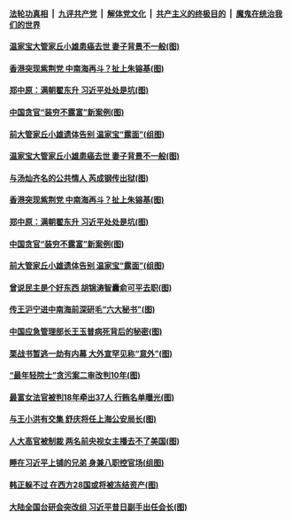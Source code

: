 

####  [法轮功真相](../../../../basic/blob/master/README.md?t=12120231) &nbsp;|&nbsp; [九评共产党](../../../../9ping.md/blob/master/README.md?t=12120231) &nbsp;|&nbsp; [解体党文化](../../../../jtdwh.md/blob/master/README.md?t=12120231)  &nbsp;|&nbsp; [共产主义的终极目的](../../../../gczydzjmd.md/blob/master/README.md?t=12120231) &nbsp;|&nbsp; [魔鬼在统治我们的世界](../../../../mgztzwmdsj.md/blob/master/README.md?t=12120231) 


#### [温家宝大管家丘小雄患癌去世 妻子背景不一般(图)](../pages/p2/955443.md?t=12120231) 

#### [香港突现紫荆党 中南海再斗？扯上朱镕基(图)](../pages/p2/955421.md?t=12120231) 

#### [郑中原：满朝翟东升 习近平处处是坑(图)](../pages/p2/955347.md?t=12120231) 

#### [中国贪官“装穷不露富”新案例(图)](../pages/p2/955350.md?t=12120231) 

#### [前大管家丘小雄遗体告别 温家宝“露面”(组图)](../pages/p2/955327.md?t=12120231) 



#### [温家宝大管家丘小雄患癌去世 妻子背景不一般(图)](../pages/p2/955443.md?t=12120231) 

#### [与汤灿齐名的公共情人 芮成钢传出狱(图)](../pages/p2/955439.md?t=12120231) 

#### [香港突现紫荆党 中南海再斗？扯上朱镕基(图)](../pages/p2/955421.md?t=12120231) 

#### [郑中原：满朝翟东升 习近平处处是坑(图)](../pages/p2/955347.md?t=12120231) 

#### [中国贪官“装穷不露富”新案例(图)](../pages/p2/955350.md?t=12120231) 


#### [前大管家丘小雄遗体告别 温家宝“露面”(组图)](../pages/p2/955327.md?t=12120231) 

#### [曾说民主是个好东西 胡锦涛智囊俞可平去职(图)](../pages/p2/955294.md?t=12120231) 

#### [传王沪宁进中南海前深研毛“六大秘书”(图)](../pages/p2/955250.md?t=12120231) 

#### [中国应急管理部长王玉普病死背后的秘密(图)](../pages/p2/955249.md?t=12120231) 

#### [栗战书暂逃一劫有内幕 大外宣罕见称“意外”(图)](../pages/p2/955227.md?t=12120231) 

#### [“最年轻院士”贪污案二审改判10年(图)](../pages/p2/955211.md?t=12120231) 

#### [最富女法官被判18年牵出37人 行贿名单曝光(图)](../pages/p2/955207.md?t=12120231) 

#### [与王小洪有交集 舒庆将任上海公安局长(图)](../pages/p2/955208.md?t=12120231) 

#### [人大高官被制裁 两名前央视女主播去不了美国(图)](../pages/p2/955123.md?t=12120231) 

#### [睡在习近平上铺的兄弟 身兼八职控官场(组图)](../pages/p2/955000.md?t=12120231) 

#### [韩正躲不过 在西方28国或将被冻结资产(图)](../pages/p2/955106.md?t=12120231) 

#### [大陆全国台研会突改组 习近平昔日副手出任会长(图)](../pages/p2/955101.md?t=12120231) 

